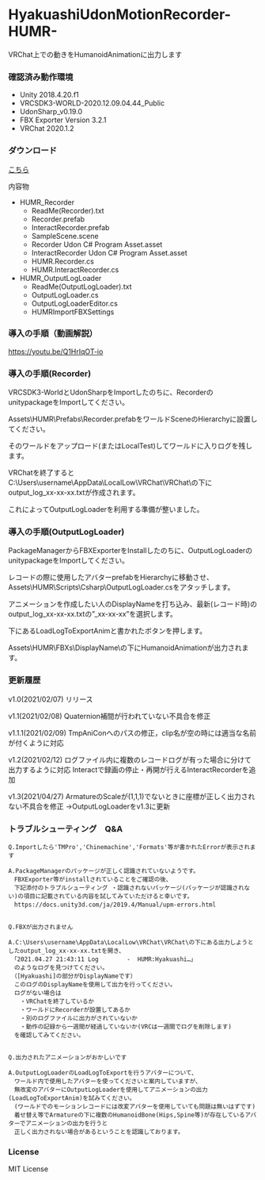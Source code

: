 # HyakuashiUdonMotionRecorder-HUMR-
VRChat上での動きをHumanoidAnimationに出力します

 

### 確認済み動作環境

* Unity 2018.4.20.f1
* VRCSDK3-WORLD-2020.12.09.04.44_Public
* UdonSharp_v0.19.0
* FBX Exporter Version 3.2.1
* VRChat 2020.1.2
 

### ダウンロード
[こちら](https://github.com/mukaderabbit/mukaderabbit-HyakuashiUdonMotionRecorder-HUMR-/releases)

内容物

- HUMR_Recorder
  - ReadMe(Recorder).txt
  - Recorder.prefab
  - InteractRecorder.prefab
  - SampleScene.scene
  - Recorder Udon C# Program Asset.asset
  - InteractRecorder Udon C# Program Asset.asset
  - HUMR.Recorder.cs
  - HUMR.InteractRecorder.cs
- HUMR_OutputLogLoader
  - ReadMe(OutputLogLoader).txt
  - OutputLogLoader.cs
  - OutputLogLoaderEditor.cs
  - HUMRImportFBXSettings
  
### 導入の手順（動画解説）
   https://youtu.be/Q1HrIqOT-io
  
### 導入の手順(Recorder)

VRCSDK3-WorldとUdonSharpをImportしたのちに、RecorderのunitypackageをImportしてください。

Assets\HUMR\Prefabs\Recorder.prefabをワールドSceneのHierarchyに設置してください。

そのワールドをアップロード(またはLocalTest)してワールドに入りログを残します。

VRChatを終了するとC:\Users\username\AppData\LocalLow\VRChat\VRChat\の下にoutput_log_xx-xx-xx.txtが作成されます。

これによってOutputLogLoaderを利用する準備が整いました。

 

### 導入の手順(OutputLogLoader)

PackageManagerからFBXExporterをInstallしたのちに、OutputLogLoaderのunitypackageをImportしてください。

レコードの際に使用したアバターprefabをHierarchyに移動させ、Assets\HUMR\Scripts\Csharp\OutputLogLoader.csをアタッチします。

アニメーションを作成したい人のDisplayNameを打ち込み、最新(レコード時)のoutput_log_xx-xx-xx.txtの”_xx-xx-xx”を選択します。

下にあるLoadLogToExportAnimと書かれたボタンを押します。

Assets\HUMR\FBXs\DisplayName\の下にHumanoidAnimationが出力されます。

### 更新履歴

v1.0(2021/02/07) リリース

v1.1(2021/02/08) Quaternion補間が行われていない不具合を修正 

v1.1.1(2021/02/09) TmpAniConへのパスの修正，clip名が空の時には適当な名前が付くように対応 

v1.2(2021/02/12) ログファイル内に複数のレコードログが有った場合に分けて出力するように対応 Interactで録画の停止・再開が行えるInteractRecorderを追加 

v1.3(2021/04/27) ArmatureのScaleが(1,1,1)でないときに座標が正しく出力されない不具合を修正 ->OutputLogLoaderをv1.3に更新

### トラブルシューティング　Q&A

	Q.Importしたら'TMPro','Chinemachine','Formats'等が書かれたErrorが表示されます

	A.PackageManagerのパッケージが正しく認識されていないようです。
	　FBXExporter等がinstallされていることをご確認の後、
	　下記添付のトラブルシューティング ・認識されないパッケージ(パッケージが認識されない)の項目に記載されている内容を試してみていただけると幸いです。
	　https://docs.unity3d.com/ja/2019.4/Manual/upm-errors.html


	Q.FBXが出力されません

	A.C:\Users\username\AppData\LocalLow\VRChat\VRChat\の下にある出力しようとしたoutput_log_xx-xx-xx.txtを開き、
	　「2021.04.27 21:43:11 Log        -  HUMR:Hyakuashi…」
	　のようなログを見つけてください。
	　（[Hyakuashi]の部分がDisplayNameです）
	　このログのDisplayNameを使用して出力を行ってください。
	　ログがない場合は
	　　・VRChatを終了しているか
	　　・ワールドにRecorderが設置してあるか
	　　・別のログファイルに出力がされていないか
	　　・動作の記録から一週間が経過していないか(VRCは一週間でログを削除します)
	　を確認してみてください。


	Q.出力されたアニメーションがおかしいです

	A.OutputLogLoaderのLoadLogToExportを行うアバターについて、
	　ワールド内で使用したアバターを使ってくださいと案内していますが、
	　無改変のアバターにOutputLogLoaderを使用してアニメーションの出力(LoadLogToExportAnim)を試みてください。
	　(ワールドでのモーションレコードには改変アバターを使用していても問題は無いはずです) 
	　着せ替え等でArmatureの下に複数のHumanoidBone(Hips,Spine等)が存在しているアバターでアニメーションの出力を行うと
	　正しく出力されない場合があるということを認識しております。　

### License

MIT License





